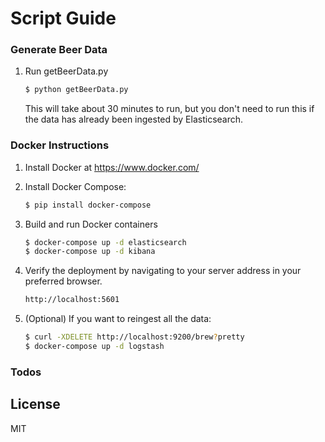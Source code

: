 # Script Guide

### Generate Beer Data
1. Run getBeerData.py

    ```sh
    $ python getBeerData.py
    ```
    
    This will take about 30 minutes to run, but you don't need to run
    this if the data has already been ingested by Elasticsearch.
    
### Docker Instructions

1. Install Docker at https://www.docker.com/

2. Install Docker Compose:
    ```sh
    $ pip install docker-compose
    ```
    
3. Build and run Docker containers
    ```sh
    $ docker-compose up -d elasticsearch 
    $ docker-compose up -d kibana
    ```
    
4. Verify the deployment by navigating to your server address in your preferred browser.
    ```sh
    http://localhost:5601
    ```
    
5. (Optional) If you want to reingest all the data:
    ```sh
    $ curl -XDELETE http://localhost:9200/brew?pretty
    $ docker-compose up -d logstash
    ```

### Todos

License
----

MIT


